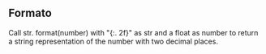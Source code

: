 

## Formato


Call str. format(number) with "{:. 2f}" as str and a float as number to return a string representation of the number with two decimal places.



